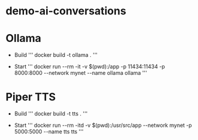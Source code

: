 # demo-ai-conversations

# Ollama

- Build
  ''' docker build -t ollama . '''
  
- Start
  ''' docker run --rm -it -v $(pwd):/app -p 11434:11434 -p 8000:8000 --network mynet --name ollama ollama '''


# Piper TTS

- Build
  ''' docker build -t tts . '''

- Start
  ''' docker run --rm -itd -v $(pwd):/usr/src/app --network mynet -p 5000:5000 --name tts tts '''


